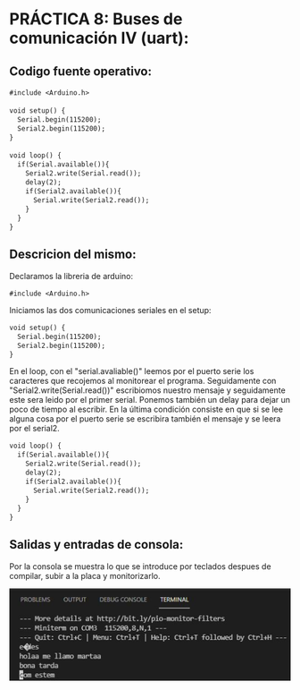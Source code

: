 # PRÁCTICA 8: Buses de comunicación IV (uart):
## Codigo fuente operativo:

```
#include <Arduino.h>

void setup() {
  Serial.begin(115200);
  Serial2.begin(115200);
}

void loop() {
  if(Serial.available()){
    Serial2.write(Serial.read());
    delay(2);
    if(Serial2.available()){
      Serial.write(Serial2.read());
    } 
  }
}
```

## Descricion del mismo:
Declaramos la libreria de arduino:
```
#include <Arduino.h>
```
Iniciamos las dos comunicaciones seriales en el setup:
```
void setup() {
  Serial.begin(115200);
  Serial2.begin(115200);
}
```

En el loop, con el "serial.avaliable()" leemos por el puerto serie los caracteres que recojemos al monitorear el programa. Seguidamente con "Serial2.write(Serial.read())" escribiomos nuestro mensaje y seguidamente este sera leido por el primer serial. Ponemos también un delay para dejar un poco de tiempo al escribir. En la última condición consiste en que si se lee alguna cosa por el puerto serie se escribira también el mensaje y se leera por el serial2.
```
void loop() {
  if(Serial.available()){
    Serial2.write(Serial.read());
    delay(2);
    if(Serial2.available()){
      Serial.write(Serial2.read());
    } 
  }
}
```

## Salidas y entradas de consola:
Por la consola se muestra lo que se introduce por teclados despues de compilar, subir a la placa y monitorizarlo.

![alt text](Captura.JPG)